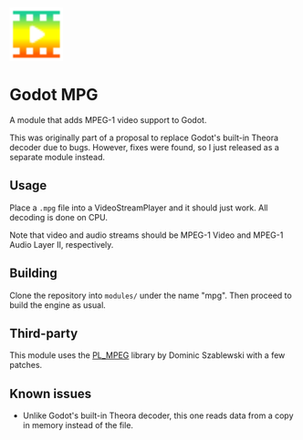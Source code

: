 <img src="https://github.com/DeeJayLSP/godot-mpg/raw/master/editor/icons/VideoStreamMPG.svg" alt="VideoStreamMPG.svg" width=94/>

# Godot MPG

A module that adds MPEG-1 video support to Godot.

This was originally part of a proposal to replace Godot's built-in Theora decoder due to bugs. However, fixes were found, so I just released as a separate module instead.

## Usage
Place a `.mpg` file into a VideoStreamPlayer and it should just work. All decoding is done on CPU.

Note that video and audio streams should be MPEG-1 Video and MPEG-1 Audio Layer II, respectively.


## Building
Clone the repository into `modules/` under the name "mpg". Then proceed to build the engine as usual.

## Third-party
This module uses the [PL_MPEG](https://github.com/phoboslab/pl_mpeg) library by Dominic Szablewski with a few patches.

## Known issues
- Unlike Godot's built-in Theora decoder, this one reads data from a copy in memory instead of the file.
